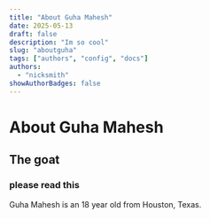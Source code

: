 ```yaml
---
title: "About Guha Mahesh"
date: 2025-05-13
draft: false
description: "Im so cool"
slug: "aboutguha"
tags: ["authors", "config", "docs"]
authors:
  - "nicksmith"
showAuthorBadges: false
---
```


# About Guha Mahesh

## The goat

### please read this

Guha Mahesh is an 18 year old from Houston, Texas.
